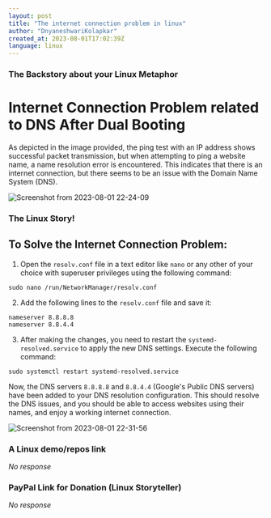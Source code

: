 ```yaml
---
layout: post
title: "The internet connection problem in linux"
author: "DnyaneshwariKolapkar"
created_at: 2023-08-01T17:02:39Z
language: linux
---
```


### The Backstory about your Linux Metaphor

# Internet Connection Problem related to DNS After Dual Booting

As depicted in the image provided, the ping test with an IP address shows successful packet transmission, but when attempting to ping a website name, a name resolution error is encountered. This indicates that there is an internet connection, but there seems to be an issue with the Domain Name System (DNS).

![Screenshot from 2023-08-01 22-24-09](https://github.com/StreetCommunityProgrammer/metaphore/assets/76815965/db3bef9d-ed9d-4603-a730-b2934121d398)


### The Linux Story!

## To Solve the Internet Connection Problem:

1. Open the `resolv.conf` file in a text editor like `nano` or any other of your choice with superuser privileges using the following command:

```shell
sudo nano /run/NetworkManager/resolv.conf
```


2. Add the following lines to the `resolv.conf` file and save it:

```shell
nameserver 8.8.8.8
nameserver 8.8.4.4
```

3. After making the changes, you need to restart the `systemd-resolved.service` to apply the new DNS settings. Execute the following command:

```shell
sudo systemctl restart systemd-resolved.service
```

Now, the DNS servers `8.8.8.8` and `8.8.4.4` (Google's Public DNS servers) have been added to your DNS resolution configuration. This should resolve the DNS issues, and you should be able to access websites using their names, and enjoy a working internet connection.

![Screenshot from 2023-08-01 22-31-56](https://github.com/StreetCommunityProgrammer/metaphore/assets/76815965/d05f8305-ffc1-4dce-8377-e77c738aa9df)


### A Linux demo/repos link

_No response_

### PayPal Link for Donation (Linux Storyteller)

_No response_